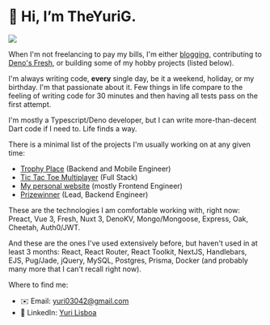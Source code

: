 # 👋 Hi, I’m TheYuriG.
<img src="https://github-profile-summary-cards.vercel.app/api/cards/profile-details?username=TheYuriG&theme=radical"/>

When I'm not freelancing to pay my bills, I'm either [blogging](https://www.theyurig.com/blog), contributing to [Deno's Fresh](https://github.com/denoland/fresh), or building some of my hobby projects (listed below).

I'm always writing code, **every** single day, be it a weekend, holiday, or my birthday. I'm that passionate about it. Few things in life compare to the feeling of writing code for 30 minutes and then having all tests pass on the first attempt.

I'm mostly a Typescript/Deno developer, but I can write more-than-decent Dart code if I need to. Life finds a way.

There is a minimal list of the projects I'm usually working on at any given time:
- [Trophy Place](https://my.trophy.place) (Backend and Mobile Engineer)
- [Tic Tac Toe Multiplayer](https://tictactoe.deno.dev/) (Full Stack)
- [My personal website](https://www.theyurig.com/) (mostly Frontend Engineer)
- [Prizewinner](https://github.com/trophy-place/prizewinner) (Lead, Backend Engineer)

These are the technologies I am comfortable working with, right now:
Preact, Vue 3, Fresh, Nuxt 3, DenoKV, Mongo/Mongoose, Express, Oak, Cheetah, Auth0/JWT.

And these are the ones I've used extensively before, but haven't used in at least 3 months:
React, React Router, React Toolkit, NextJS, Handlebars, EJS, Pug/Jade, jQuery, MySQL, Postgres, Prisma, Docker (and probably many more that I can't recall right now).

Where to find me:
- ✉️ Email: yuri03042@gmail.com
- 💼 LinkedIn: [Yuri Lisboa](https://www.linkedin.com/in/theyurig/)
